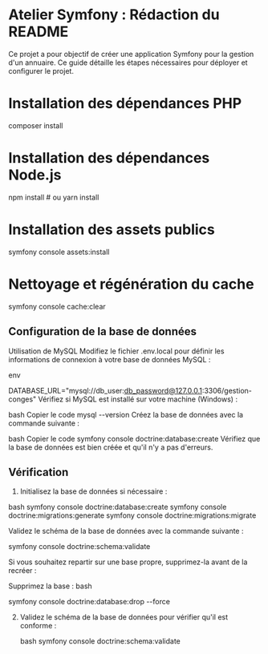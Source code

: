 
# Atelier Symfony : Rédaction du README

Ce projet a pour objectif de créer une application Symfony pour la gestion d'un annuaire. Ce guide détaille les étapes nécessaires pour déployer et configurer le projet.

# Installation des dépendances PHP
composer install

# Installation des dépendances Node.js
npm install # ou yarn install

# Installation des assets publics
symfony console assets:install

# Nettoyage et régénération du cache
symfony console cache:clear



## Configuration de la base de données
Utilisation de MySQL
Modifiez le fichier .env.local pour définir les informations de connexion à votre base de données MySQL :

env

DATABASE_URL="mysql://db_user:db_password@127.0.0.1:3306/gestion-conges"
Vérifiez si MySQL est installé sur votre machine (Windows) :

bash
Copier le code
mysql --version
Créez la base de données avec la commande suivante :

bash
Copier le code
symfony console doctrine:database:create
Vérifiez que la base de données est bien créée et qu'il n'y a pas d'erreurs.


## Vérification

1. Initialisez la base de données si nécessaire :

bash
 symfony console doctrine:database:create
symfony console doctrine:migrations:generate
 symfony console doctrine:migrations:migrate
 
Validez le schéma de la base de données avec la commande suivante :

symfony console doctrine:schema:validate


Si vous souhaitez repartir sur une base propre, supprimez-la avant de la recréer :

Supprimez la base :
bash

symfony console doctrine:database:drop --force

2. Validez le schéma de la base de données pour vérifier qu'il est conforme :

   bash
    symfony console doctrine:schema:validate
   
